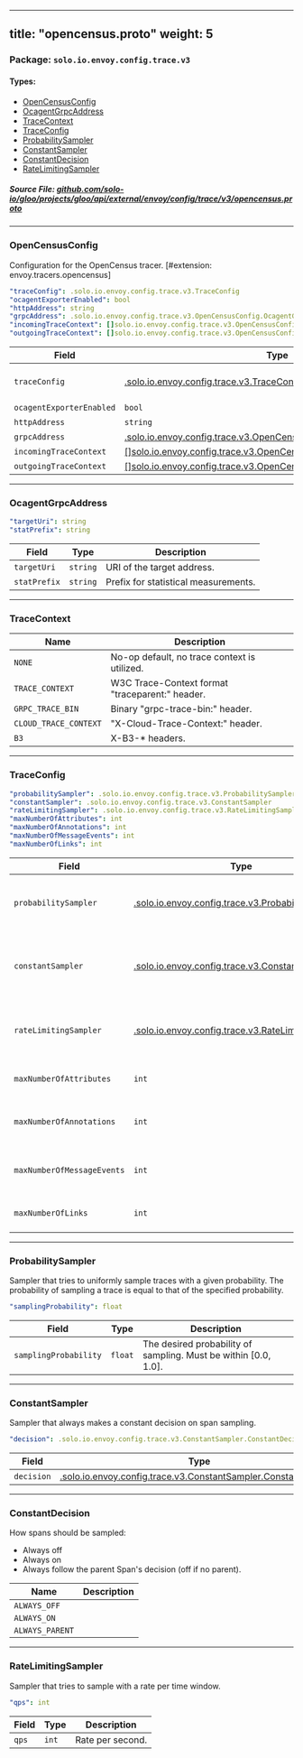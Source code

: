 
---
title: "opencensus.proto"
weight: 5
---

<!-- Code generated by solo-kit. DO NOT EDIT. -->


### Package: `solo.io.envoy.config.trace.v3` 
#### Types:


- [OpenCensusConfig](#opencensusconfig)
- [OcagentGrpcAddress](#ocagentgrpcaddress)
- [TraceContext](#tracecontext)
- [TraceConfig](#traceconfig)
- [ProbabilitySampler](#probabilitysampler)
- [ConstantSampler](#constantsampler)
- [ConstantDecision](#constantdecision)
- [RateLimitingSampler](#ratelimitingsampler)
  



##### Source File: [github.com/solo-io/gloo/projects/gloo/api/external/envoy/config/trace/v3/opencensus.proto](https://github.com/solo-io/gloo/blob/master/projects/gloo/api/external/envoy/config/trace/v3/opencensus.proto)





---
### OpenCensusConfig

 
Configuration for the OpenCensus tracer.
[#extension: envoy.tracers.opencensus]

```yaml
"traceConfig": .solo.io.envoy.config.trace.v3.TraceConfig
"ocagentExporterEnabled": bool
"httpAddress": string
"grpcAddress": .solo.io.envoy.config.trace.v3.OpenCensusConfig.OcagentGrpcAddress
"incomingTraceContext": []solo.io.envoy.config.trace.v3.OpenCensusConfig.TraceContext
"outgoingTraceContext": []solo.io.envoy.config.trace.v3.OpenCensusConfig.TraceContext

```

| Field | Type | Description |
| ----- | ---- | ----------- | 
| `traceConfig` | [.solo.io.envoy.config.trace.v3.TraceConfig](../opencensus.proto.sk/#traceconfig) | Configuration of when to submit traces to the collector. See https://github.com/census-instrumentation/opencensus-proto/blob/3619b5dda8bff26ff1974714c24de8f6d4953811/src/opencensus/proto/trace/v1/trace_config.proto#L29 for full documentation. |
| `ocagentExporterEnabled` | `bool` | Enables the OpenCensus agent if set to true. ocagent_address or ocagent_grpc_service must also be set. |
| `httpAddress` | `string` | Send to upstream over http. Only one of `httpAddress` or `grpcAddress` can be set. |
| `grpcAddress` | [.solo.io.envoy.config.trace.v3.OpenCensusConfig.OcagentGrpcAddress](../opencensus.proto.sk/#ocagentgrpcaddress) | Send to upstream over GRPC. Only one of `grpcAddress` or `httpAddress` can be set. |
| `incomingTraceContext` | [[]solo.io.envoy.config.trace.v3.OpenCensusConfig.TraceContext](../opencensus.proto.sk/#tracecontext) | List of incoming trace context headers to accept. First one found wins. |
| `outgoingTraceContext` | [[]solo.io.envoy.config.trace.v3.OpenCensusConfig.TraceContext](../opencensus.proto.sk/#tracecontext) | List of outgoing trace context headers we will produce. |




---
### OcagentGrpcAddress



```yaml
"targetUri": string
"statPrefix": string

```

| Field | Type | Description |
| ----- | ---- | ----------- | 
| `targetUri` | `string` | URI of the target address. |
| `statPrefix` | `string` | Prefix for statistical measurements. |




---
### TraceContext



| Name | Description |
| ----- | ----------- | 
| `NONE` | No-op default, no trace context is utilized. |
| `TRACE_CONTEXT` | W3C Trace-Context format "traceparent:" header. |
| `GRPC_TRACE_BIN` | Binary "grpc-trace-bin:" header. |
| `CLOUD_TRACE_CONTEXT` | "X-Cloud-Trace-Context:" header. |
| `B3` | X-B3-* headers. |




---
### TraceConfig



```yaml
"probabilitySampler": .solo.io.envoy.config.trace.v3.ProbabilitySampler
"constantSampler": .solo.io.envoy.config.trace.v3.ConstantSampler
"rateLimitingSampler": .solo.io.envoy.config.trace.v3.RateLimitingSampler
"maxNumberOfAttributes": int
"maxNumberOfAnnotations": int
"maxNumberOfMessageEvents": int
"maxNumberOfLinks": int

```

| Field | Type | Description |
| ----- | ---- | ----------- | 
| `probabilitySampler` | [.solo.io.envoy.config.trace.v3.ProbabilitySampler](../opencensus.proto.sk/#probabilitysampler) |  Only one of `probabilitySampler`, `constantSampler`, or `rateLimitingSampler` can be set. |
| `constantSampler` | [.solo.io.envoy.config.trace.v3.ConstantSampler](../opencensus.proto.sk/#constantsampler) |  Only one of `constantSampler`, `probabilitySampler`, or `rateLimitingSampler` can be set. |
| `rateLimitingSampler` | [.solo.io.envoy.config.trace.v3.RateLimitingSampler](../opencensus.proto.sk/#ratelimitingsampler) |  Only one of `rateLimitingSampler`, `probabilitySampler`, or `constantSampler` can be set. |
| `maxNumberOfAttributes` | `int` | The global default max number of attributes per span. |
| `maxNumberOfAnnotations` | `int` | The global default max number of annotation events per span. |
| `maxNumberOfMessageEvents` | `int` | The global default max number of message events per span. |
| `maxNumberOfLinks` | `int` | The global default max number of link entries per span. |




---
### ProbabilitySampler

 
Sampler that tries to uniformly sample traces with a given probability.
The probability of sampling a trace is equal to that of the specified probability.

```yaml
"samplingProbability": float

```

| Field | Type | Description |
| ----- | ---- | ----------- | 
| `samplingProbability` | `float` | The desired probability of sampling. Must be within [0.0, 1.0]. |




---
### ConstantSampler

 
Sampler that always makes a constant decision on span sampling.

```yaml
"decision": .solo.io.envoy.config.trace.v3.ConstantSampler.ConstantDecision

```

| Field | Type | Description |
| ----- | ---- | ----------- | 
| `decision` | [.solo.io.envoy.config.trace.v3.ConstantSampler.ConstantDecision](../opencensus.proto.sk/#constantdecision) |  |




---
### ConstantDecision

 
How spans should be sampled:
- Always off
- Always on
- Always follow the parent Span's decision (off if no parent).

| Name | Description |
| ----- | ----------- | 
| `ALWAYS_OFF` |  |
| `ALWAYS_ON` |  |
| `ALWAYS_PARENT` |  |




---
### RateLimitingSampler

 
Sampler that tries to sample with a rate per time window.

```yaml
"qps": int

```

| Field | Type | Description |
| ----- | ---- | ----------- | 
| `qps` | `int` | Rate per second. |





<!-- Start of HubSpot Embed Code -->
<script type="text/javascript" id="hs-script-loader" async defer src="//js.hs-scripts.com/5130874.js"></script>
<!-- End of HubSpot Embed Code -->
